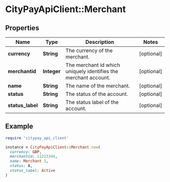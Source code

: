 # CityPayApiClient::Merchant

## Properties

| Name | Type | Description | Notes |
| ---- | ---- | ----------- | ----- |
| **currency** | **String** | The currency of the merchant. | [optional] |
| **merchantid** | **Integer** | The merchant id which uniquely identifies the merchant account. | [optional] |
| **name** | **String** | The name of the merchant. | [optional] |
| **status** | **String** | The status of the account. | [optional] |
| **status_label** | **String** | The status label of the account. | [optional] |

## Example

```ruby
require 'citypay_api_client'

instance = CityPayApiClient::Merchant.new(
  currency: GBP,
  merchantid: 11223344,
  name: Merchant 1,
  status: A,
  status_label: Active
)
```

